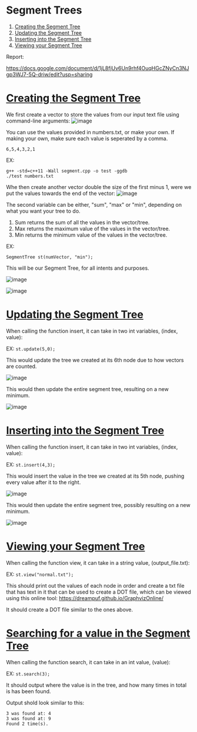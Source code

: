  # Segment Trees
 
  1. [Creating the Segment Tree](#creating-the-segment-tree)
  2. [Updating the Segment Tree](#updating-the-segment-tree)
  3. [Inserting into the Segment Tree](#inserting-into-the-segment-tree)
  4. [Viewing your Segment Tree](#viewing-your-segment-tree)

Report:

https://docs.google.com/document/d/1jL8fjUv6Un9rhf4OuqHGcZNyCn3NJgp3WJ7-5Q-driw/edit?usp=sharing

 # [Creating the Segment Tree](#segment-trees)
 We first create a vector to store the values from our input text file using command-line arguments:
 ![image](https://user-images.githubusercontent.com/72944152/163855348-ddc1303a-7534-4061-b164-29d5e6b56595.png)
 
 You can use the values provided in numbers.txt, or make your own. If making your own, make sure each value is seperated by a comma.
 
 ```
 6,5,4,3,2,1
 ```
 
 EX:
 ```
 g++ -std=c++11 -Wall segment.cpp -o test -ggdb
 ./test numbers.txt
 ```
 

Whe then create another vector double the size of the first minus 1, were we put the values towards the end of the vector:
![image](https://user-images.githubusercontent.com/72944152/163862583-e5f06512-6d98-4ee6-b2f0-7e5a1a9403c6.png)

The second variable can be either, "sum", "max" or "min", depending on what you want your tree to do.
1. Sum returns the sum of all the values in the vector/tree.
2. Max returns the maximum value of the values in the vector/tree.
3. Min returns the minimum value of the values in the vector/tree.

EX:
```
SegmentTree st(numVector, "min");
```

This will be our Segment Tree, for all intents and purposes. 

![image](https://user-images.githubusercontent.com/72944152/163905913-7f21a580-58dc-4c6f-bf6d-9c4e1f8ff18e.png)

![image](https://user-images.githubusercontent.com/72944152/163906150-8ec60378-7048-48b7-905c-90832c73684c.png)

 # [Updating the Segment Tree](#segment-trees)
 When calling the function insert, it can take in two int variables, (index, value):
 
 EX: ```st.update(5,0);```
 
 This would update the tree we created at its 6th node due to how vectors are counted.
 
 ![image](https://user-images.githubusercontent.com/72944152/163906668-11c3b015-bf0c-4d0e-bb12-eaf5123c3d71.png)
 
 This would then update the entire segment tree, resulting on a new minimum.
 
![image](https://user-images.githubusercontent.com/72944152/163906554-ac86390a-47ca-4f3d-862d-306e9681f2ce.png)
 
 
 # [Inserting into the Segment Tree](#segment-trees)

 When calling the function insert, it can take in two int variables, (index, value):
 
 EX: ```st.insert(4,3);```
 
 This would insert the value in the tree we created at its 5th node, pushing every value after it to the right.
 
 ![image](https://user-images.githubusercontent.com/72944152/163906880-ce6c3e29-38f1-4870-83d8-2b8902301ec6.png)
 
  This would then update the entire segment tree, possibly resulting on a new minimum.
  
  ![image](https://user-images.githubusercontent.com/72944152/163906951-54dac2c4-427e-4c1a-ba4d-0ed5bae8a563.png)

# [Viewing your Segment Tree](#segment-trees)

When calling the function view, it can take in a string value, (output_file.txt):

EX: ```st.view("normal.txt");```

This should print out the values of each node in order and create a txt file that has text in it that can be used to create a DOT file, which can be viewed using this online tool: https://dreampuf.github.io/GraphvizOnline/

It should create a DOT file similar to the ones above.

# [Searching for a value in the Segment Tree](#segment-trees)

When calling the function search, it can take in an int value, (value):

EX: ```st.search(3);```

It should output where the value is in the tree, and how many times in total is has been found.

Output shold look similar to this:

```
3 was found at: 4
3 was found at: 9
Found 2 time(s).
```

 
